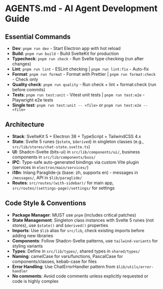 # AGENTS.md - AI Agent Development Guide

## Essential Commands

- **Dev**: `pnpm run dev` - Start Electron app with hot reload
- **Build**: `pnpm run build` - Build SvelteKit for production
- **Typecheck**: `pnpm run check` - Run Svelte type checking (run after changes)
- **Lint**: `pnpm run lint` - ESLint checking | `pnpm run lint:fix` - Auto-fix
- **Format**: `pnpm run format` - Format with Prettier | `pnpm run format:check` - Check only
- **Quality check**: `pnpm run quality` - Run check + lint + format:check (run before commits)
- **Tests**: `pnpm run test:unit` - Vitest unit tests | `pnpm run test:e2e` - Playwright e2e tests
- **Single test**: `pnpm run test:unit -- <file>` or `pnpm run test:e2e -- <file>`

## Architecture

- **Stack**: SvelteKit 5 + Electron 38 + TypeScript + TailwindCSS 4.x
- **State**: Svelte 5 runes (`$state`, `$derived`) in singleton classes (e.g., `src/lib/stores/chat-state.svelte.ts`)
- **UI**: Shadcn-Svelte (bits-ui) in `src/lib/components/ui/`, business components in `src/lib/components/buss/`
- **IPC**: Type-safe auto-generated bindings via custom Vite plugin (services in `electron/main/services/`)
- **i18n**: Inlang Paraglide-js (base: zh, supports en) - messages in `/messages/`, API in `$lib/paraglide/`
- **Routes**: `src/routes/(with-sidebar)/` for main app, `src/routes/(settings-page)/settings/` for settings

## Code Style & Conventions

- **Package Manager**: MUST use `pnpm` (includes critical patches)
- **State Management**: Singleton class instances with Svelte 5 runes (not stores), use `$state()` and `$derived()` properties
- **Imports**: Use `$lib` alias for `src/lib`, check existing imports before adding new libraries
- **Components**: Follow Shadcn-Svelte patterns, use `tailwind-variants` for styling variants
- **Types**: Define in `src/lib/types/`, shared types in `shared/types/`
- **Naming**: camelCase for vars/functions, PascalCase for components/classes, kebab-case for files
- **Error Handling**: Use ChatErrorHandler pattern from `$lib/utils/error-handler`
- **No comments**: Avoid code comments unless explicitly requested or code is highly complex
